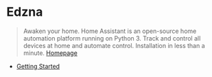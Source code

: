 # Edzna

> Awaken your home. Home Assistant is an open-source home automation platform running on Python 3. Track and control all devices at home and automate control. Installation in less than a minute. [Homepage]()

* [Getting Started](https://home-assistant.io/getting-started/)

